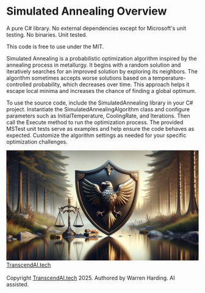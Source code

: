 # Simulated Annealing Overview

A pure C# library. No external dependencies except for Microsoft's unit testing. No binaries. Unit tested.

This code is free to use under the MIT.

Simulated Annealing is a probabilistic optimization algorithm inspired by the annealing process in metallurgy. It begins with a random solution and iteratively searches for an improved solution by exploring its neighbors. The algorithm sometimes accepts worse solutions based on a temperature-controlled probability, which decreases over time. This approach helps it escape local minima and increases the chance of finding a global optimum.

To use the source code, include the SimulatedAnnealing library in your C# project. Instantiate the SimulatedAnnealingAlgorithm class and configure parameters such as InitialTemperature, CoolingRate, and Iterations. Then call the Execute method to run the optimization process. The provided MSTest unit tests serve as examples and help ensure the code behaves as expected. Customize the algorithm settings as needed for your specific optimization challenges.

![AI Image](aiimage.jpg)
[TranscendAI.tech](https://TranscendAI.tech)<br>
<br>
Copyright [TranscendAI.tech](https://TranscendAI.tech) 2025.
Authored by Warren Harding. AI assisted.